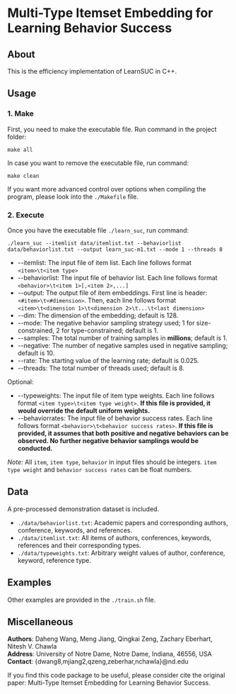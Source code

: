 # Multi-Type Itemset Embedding for Learning Behavior Success

## About
This is the efficiency implementation of LearnSUC in C++.

## Usage
### 1. Make
First, you need to make the executable file. Run command in the project folder:
```
make all
```
In case you want to remove the executable file, run command:
```
make clean
```
If you want more advanced control over options when compiling the program, please look into the `./Makefile` file.

### 2. Execute
Once you have the executable file `./learn_suc`, run command:

```
./learn_suc --itemlist data/itemlist.txt --behaviorlist data/behaviorlist.txt --output learn_suc-m1.txt --mode 1 --threads 8
```

+ --itemlist: The input file of item list. Each line follows format `<item>\t<item type>`
+ --behaviorlist: The input file of behavior list. Each line follows format `<behavior>\t<item 1>[,<item 2>,...]`
+ --output: The output file of item embeddings. First line is header: `<#item>\t<#dimension>`. Then, each line follows format `<item>\t<dimension 1>\t<dimension 2>\t...\t<last dimension>`
+ --dim: The dimension of the embedding; default is 128.
+ --mode: The negative behavior sampling strategy used; 1 for size-constrained, 2 for type-constrained; default is 1.
+ --samples: The total number of training samples in **millions**; default is 1.
+ --negative: The number of negative samples used in negative sampling; default is 10.
+ --rate: The starting value of the learning rate; default is 0.025.
+ --threads: The total number of threads used; default is 8.

Optional:
+ --typeweights: The input file of item type weights. Each line follows format `<item type>\t<item type weight>`. **If this file is provided, it would override the default uniform weights.**
+ --behaviorrates: The input file of behavior success rates. Each line follows format `<behavior>\t<behavior success rates>`. **If this file is provided, it assumes that both positive and negative behaviors can be observed. No further negative behavior samplings would be conducted.**

_Note:_ All `item`, `item type`, `behavior` in input files should be integers. `item type weight` and `behavior success rates` can be float numbers.

## Data
A pre-processed demonstration dataset is included.

+ `./data/behaviorlist.txt`: Academic papers and corresponding authors, conference, keywords, and references.
+ `./data/itemlist.txt`: All items of authors, conferences, keywords, references and their corresponding types.
+ `./data/typeweights.txt`: Arbitrary weight values of author, conference, keyword, reference type.

## Examples
Other examples are provided in the `./train.sh` file.

## Miscellaneous
**Authors**: Daheng Wang, Meng Jiang, Qingkai Zeng, Zachary Eberhart, Nitesh V. Chawla\
**Address**: University of Notre Dame, Notre Dame, Indiana, 46556, USA\
**Contact**: {dwang8,mjiang2,qzeng,zeberhar,nchawla}@nd.edu

If you find this code package to be useful, please consider cite the original paper: Multi-Type Itemset Embedding for Learning Behavior Success.
